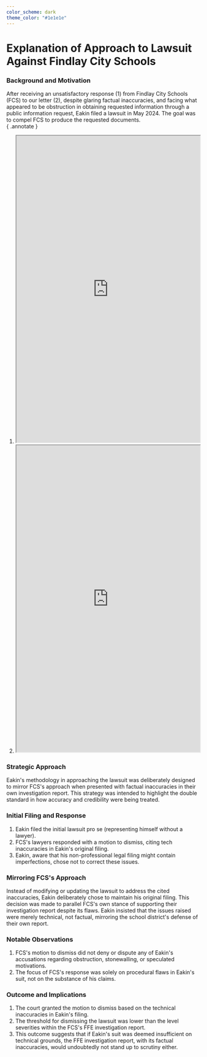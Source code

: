 ```yaml
---
color_scheme: dark
theme_color: "#1e1e1e"
---
```


# Explanation of Approach to Lawsuit Against Findlay City Schools

### Background and Motivation

After receiving an unsatisfactory response (1) from Findlay City Schools (FCS) to our letter (2), despite glaring factual inaccuracies, and facing what appeared to be obstruction in obtaining requested information through a public information request, Eakin filed a lawsuit in May 2024. The goal was to compel FCS to produce the requested documents.  
{ .annotate }  

1. <iframe src="https://drive.google.com/file/d/1t00cUBc_Syo6YwKubM12fOcaQFBMyFIB/preview" width="100%" height="800px" allow="autoplay"></iframe>
2. <iframe src="https://drive.google.com/file/d/1ozrfzvFtj6-bLT6wiik7L9bJHBrlxNCF/preview" width="100%" height="800px" allow="autoplay"></iframe>

### Strategic Approach

Eakin's methodology in approaching the lawsuit was deliberately designed to mirror FCS's approach when presented with factual inaccuracies in their own investigation report. This strategy was intended to highlight the double standard in how accuracy and credibility were being treated.

### Initial Filing and Response

1. Eakin filed the initial lawsuit pro se (representing himself without a lawyer).
2. FCS's lawyers responded with a motion to dismiss, citing tech inaccuracies in Eakin's original filing.
3. Eakin, aware that his non-professional legal filing might contain imperfections, chose not to correct these issues.

### Mirroring FCS's Approach

Instead of modifying or updating the lawsuit to address the cited inaccuracies, Eakin deliberately chose to maintain his original filing. This decision was made to parallel FCS's own stance of supporting their investigation report despite its flaws. Eakin insisted that the issues raised were merely technical, not factual, mirroring the school district's defense of their own report.

### Notable Observations

1. FCS's motion to dismiss did not deny or dispute any of Eakin's accusations regarding obstruction, stonewalling, or speculated motivations.
2. The focus of FCS's response was solely on procedural flaws in Eakin's suit, not on the substance of his claims.

### Outcome and Implications

1. The court granted the motion to dismiss based on the technical inaccuracies in Eakin's filing.
2. The threshold for dismissing the lawsuit was lower than the level severities within the FCS's FFE investigation report.
3. This outcome suggests that if Eakin's suit was deemed insufficient on technical grounds, the FFE investigation report, with its factual inaccuracies, would undoubtedly not stand up to scrutiny either.
